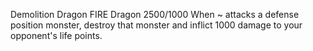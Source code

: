 Demolition Dragon
FIRE
Dragon
2500/1000
When ~ attacks a defense position monster, destroy that monster and inflict 1000 damage to your opponent's life points.

